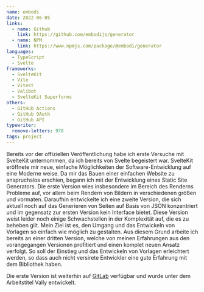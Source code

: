 ```yaml
---
name: embodi
date: 2022-06-05
links:
  - name: Github
    link: https://github.com/embodijs/generator
  - name: NPM
    link: https://www.npmjs.com/package/@embodi/generator
languages:
  - TypeScript
  - Svelte
frameworks:
  - SvelteKit
  - Vite
  - Vitest
  - Valibot
  - SvelteKit Superforms
others:
  - GitHub Actions
  - GitHub OAuth
  - GitHub API
typewriter:
  remove-letters: 978
tags: project
---
```


Bereits vor der offiziellen Veröffentlichung habe ich erste Versuche mit SvelteKit unternommen, da ich bereits von Svelte begeistert war. SvelteKit eröffnete mir neue, einfache Möglichkeiten der Software-Entwicklung auf eine Moderne weise. Da mir das Bauen einer einfachen Website zu anspruchslos erschien, begann ich mit der Entwicklung eines Static Site Generators. Die erste Version wies insbesondere im Bereich des Renderns Probleme auf, vor allem beim Rendern von Bildern in verschiedenen größen und vormaten. Daraufhin entwickelte ich eine zweite Version, die sich aktuell noch auf das Generieren von Seiten auf Basis von JSON konzentriert und im gegensatz zur ersten Version kein Interface bietet. Diese Version weist leider noch einige Schwachstellen in der Komplexität auf, die es zu beheben gilt. Mein Ziel ist es, den Umgang und das Entwickeln von Vorlagen so einfach wie möglich zu gestalten. Aus diesem Grund arbeite ich bereits an einer dritten Version, welche von meinen Erfahrungen aus den vorangegangen Versionen profitiert und einen komplet neuen Ansatz verfolgt. So soll der Einstieg und das Entwickeln von Vorlagen erleichtert werden, so dass auch nicht versirete Entwickler eine gute Erfahrung mit dem Bibliothek haben.

Die erste Version ist weiterhin auf [GitLab](https://gitlab.com/CordlessWool/vally) verfügbar und wurde unter dem Arbeitstitel Vally entwickelt.
